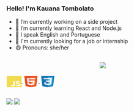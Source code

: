 ### Hello! I'm Kauana Tombolato

- 🔭 I’m currently working on a side project 
- 🌱 I’m currently learning React and Node.js
- 💬 I speak English and Portuguese
- 📌 I'm currently looking for a job or internship
- 😄 Pronouns: she/her

##
<div align="center">
  <a href="https://github.com/kauanatomb">
  <img height="180em" src="https://github-readme-stats.vercel.app/api/top-langs/?username=kauanatomb&layout=compact&langs_count=7&theme=dracula"/>
</div>


<div style="display: inline_block"><br>
  <img align="center" alt="Kauana-Js" height="30" width="40" title="Javascript" src="https://raw.githubusercontent.com/devicons/devicon/master/icons/javascript/javascript-plain.svg">
   <img align="center" alt="Kauana-HTML" height="30" width="40" title="HTML" src="https://raw.githubusercontent.com/devicons/devicon/master/icons/html5/html5-original.svg">
  <img align="center" alt="Kauana-CSS" height="30" width="40" title="CSS"
  src="https://raw.githubusercontent.com/devicons/devicon/master/icons/css3/css3-original.svg">
  <!--<img align="center" alt="Kauana-Ts" height="30" width="40" src="https://raw.githubusercontent.com/devicons/devicon/master/icons/typescript/typescript-plain.svg">
  <img align="center" alt="Kauana-React" height="30" width="40" src="https://raw.githubusercontent.com/devicons/devicon/master/icons/react/react-original.svg">
  <img align="center" alt="Kauana-Python" height="30" width="40" src="https://raw.githubusercontent.com/devicons/devicon/master/icons/python/python-original.svg">
  <img align="center" alt="Kauana-Csharp" height="30" width="40" src="https://raw.githubusercontent.com/devicons/devicon/master/icons/csharp/csharp-original.svg"> -->
 
</div>

##

<div> 
  <!--<a href="https://instagram.com/kauana_" target="_blank"><img src="https://img.shields.io/badge/-Instagram-%23E4405F?style=for-the-badge&logo=instagram&logoColor=white" target="_blank"></a> --> 
  <a href = "mailto:kauanatomb@gmail.com" target="_blank"><img src="https://img.shields.io/badge/-Gmail-%23333?style=for-the-badge&logo=gmail&logoColor=white" target="_blank"></a>
  <a href="https://www.linkedin.com/in/kauana-tombolato/" target="_blank"><img src="https://img.shields.io/badge/-LinkedIn-%230077B5?style=for-the-badge&logo=linkedin&logoColor=white" target="_blank"></a> 
 
</div>
